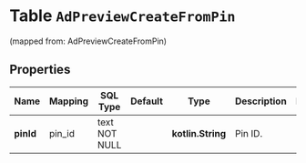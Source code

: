 
# Table `AdPreviewCreateFromPin`
(mapped from: AdPreviewCreateFromPin)

## Properties
Name | Mapping | SQL Type | Default | Type | Description | Notes
---- | ------- | -------- | ------- | ---- | ----------- | -----
**pinId** | pin_id | text NOT NULL |  | **kotlin.String** | Pin ID. | 



